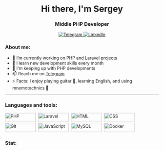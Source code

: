 <div id="header" align="center">
    <h1>Hi there, I'm Sergey</h1>
    <h3>Middle PHP Developer</h3>
</div>

<div id="socials" align="center">
    <a href="https://t.me/inwall_ch">
        <img src="https://img.shields.io/badge/Telegram-0088cc?style=flat-square&logo=telegram&logoColor=white" alt="Telegram">
    </a>
    <a href="https://linkedin.com">
        <img src="https://img.shields.io/badge/LinkedIn-0e76a8?style=flat-square&logo=linkedin&logoColor=white" alt="LinkedIn">
    </a>
</div>

### About me:
- 🔭 I’m currently working on PHP and Laravel projects 
- 🌱 I learn new development skills every month 
- 💬 I'm keeping up with PHP developments
- 📫 Reach me on [Telegram](https://t.me/inwall_ch)
- ⚡ Facts: I enjoy playing guitar 🎸, learning English, and using mnemotechnics 🧠

---

### Languages and tools:
<img src="https://img.shields.io/badge/PHP-E23237?style=flat-square&logo=PHP&logoColor=white" title="PHP" width="100" height="30">&nbsp;
<img src="https://img.shields.io/badge/Laravel-61DAFB?style=flat-square&logo=Laravel&logoColor=black" title="Laravel" width="100" height="30">&nbsp;
<img src="https://img.shields.io/badge/HTML-E34F26?style=flat-square&logo=html5&logoColor=white" title="HTML" width="100" height="30">&nbsp;
<img src="https://img.shields.io/badge/CSS-1572B6?style=flat-square&logo=css3&logoColor=white" title="CSS" width="100" height="30">&nbsp;
<img src="https://img.shields.io/badge/Git-F05032?style=flat-square&logo=git&logoColor=white" title="Git" width="100" height="30">&nbsp;
<img src="https://img.shields.io/badge/JavaScript-F7DF1E?style=flat-square&logo=javascript&logoColor=black" title="JavaScript" width="100" height="30">&nbsp;
<img src="https://img.shields.io/badge/MySQL-4169E1?style=flat-square&logo=MySQL&logoColor=white" title="MySQL" width="100" height="30">&nbsp;
<img src="https://img.shields.io/badge/Docker-CB3837?style=flat-square&logo=Docker&logoColor=white" title="Docker" width="100" height="30">&nbsp;
<br>
### Stat:
<div id="stat" align="center">
    <img src="http://github-profile-summary-cards.vercel.app/api/cards/profile-details?username=web-inwall&theme=github_dark" alt="">
</div>
